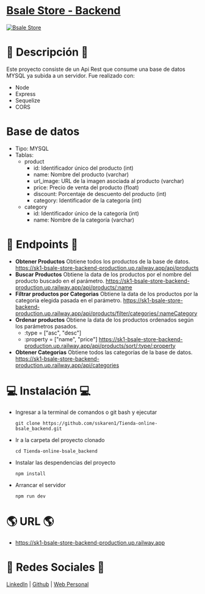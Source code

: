 # [Bsale Store - Backend](https://sk1-bsale-store.netlify.app/)
[![Bsale Store](https://i.ibb.co/6skpBmh/bsale-store-frontend.png)](https://sk1-bsale-store.netlify.app/)

# 📝 Descripción 📝
Este proyecto consiste de un Api Rest que consume una base de datos MYSQL ya subida a un servidor. 
Fue realizado con:
- Node
- Express
- Sequelize
- CORS

# Base de datos
- Tipo: MYSQL
- Tablas:
  - product
    - id: Identificador único del producto (int)
    - name: Nombre del producto (varchar)
    - url_image: URL de la imagen asociada al producto (varchar)
    - price: Precio de venta del producto (float)
    - discount: Porcentaje de descuento del producto (int)
    - category: Identificador de la categoría (int) 
  - category 
    - id: Identificador único de la categoría (int)
    - name: Nombre de la categoría (varchar)

# 📝 Endpoints 📝
- **Obtener Productos**
Obtiene todos los productos de la base de datos.
https://sk1-bsale-store-backend-production.up.railway.app/api/products
- **Buscar Productos**
Obtiene la data de los productos por el nombre del producto buscado en el parámetro.
https://sk1-bsale-store-backend-production.up.railway.app/api/products/:name
- **Filtrar productos por Categorias**
Obtiene la data de los productos por la categoria elegida pasada en el parámetro.
https://sk1-bsale-store-backend-production.up.railway.app/api/products/filter/categories/:nameCategory
- **Ordenar productos**
Obtiene la data de los productos ordenados según los parámetros pasados.
    - :type = ["asc", "desc"]
    - :property = ["name", "price"]
https://sk1-bsale-store-backend-production.up.railway.app/api/products/sort/:type/:property
- **Obtener Categorias**
Obtiene todos las categorías de la base de datos.
https://sk1-bsale-store-backend-production.up.railway.app/api/categories

# 💻 Instalación 💻
- Ingresar a la terminal de comandos o git bash y ejecutar
    ```
    git clone https://github.com/sskaren1/Tienda-online-bsale_backend.git
    ```
- Ir a la carpeta del proyecto clonado
    ```
    cd Tienda-online-bsale_backend
    ```
- Instalar las despendencias del proyecto
    ```
    npm install
    ```
- Arrancar el servidor 
    ```
    npm run dev
    ```
  
# 🌎 URL 🌎
- https://sk1-bsale-store-backend-production.up.railway.app

# 👾 Redes Sociales 👾
[LinkedIn](https://www.linkedin.com/in/karen-obispo-campos/) | [Github](https://github.com/sskaren1) | [Web Personal](https://karen-obispo.vercel.app/)